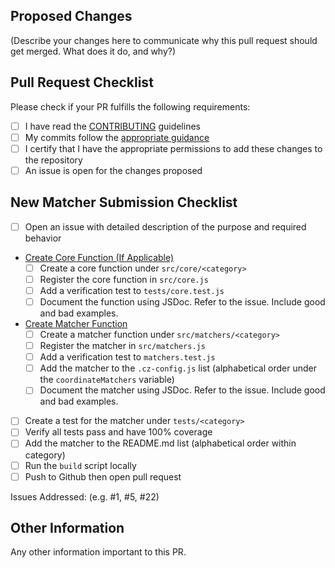 ## Proposed Changes

(Describe your changes here to communicate why this pull request should get merged. What does it do, and why?)

## Pull Request Checklist

Please check if your PR fulfills the following requirements:

-   [ ] I have read the [CONTRIBUTING](https://github.com/M-Scott-Lassiter/jest-geojson/blob/main/CONTRIBUTING.md) guidelines
-   [ ] My commits follow the [appropriate guidance](https://github.com/M-Scott-Lassiter/jest-geojson/blob/main/CONTRIBUTING.md#commits)
-   [ ] I certify that I have the appropriate permissions to add these changes to the repository
-   [ ] An issue is open for the changes proposed

## New Matcher Submission Checklist

-   [ ] Open an issue with detailed description of the purpose and required behavior
-   <u>Create Core Function (If Applicable)</u>
    -   [ ] Create a core function under `src/core/<category>`
    -   [ ] Register the core function in `src/core.js`
    -   [ ] Add a verification test to `tests/core.test.js`
    -   [ ] Document the function using JSDoc. Refer to the issue. Include good and bad examples.
-   <u>Create Matcher Function</u>
    -   [ ] Create a matcher function under `src/matchers/<category>`
    -   [ ] Register the matcher in `src/matchers.js`
    -   [ ] Add a verification test to `matchers.test.js`
    -   [ ] Add the matcher to the `.cz-config.js` list (alphabetical order under the `coordinateMatchers` variable)
    -   [ ] Document the matcher using JSDoc. Refer to the issue. Include good and bad examples.
-   [ ] Create a test for the matcher under `tests/<category>`
-   [ ] Verify all tests pass and have 100% coverage
-   [ ] Add the matcher to the README.md list (alphabetical order within category)
-   [ ] Run the `build` script locally
-   [ ] Push to Github then open pull request

Issues Addressed: (e.g. #1, #5, #22)

## Other Information

Any other information important to this PR.
